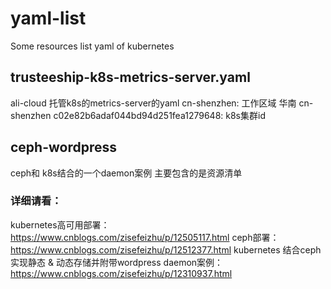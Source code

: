 # yaml-list
Some resources list yaml of kubernetes
## trusteeship-k8s-metrics-server.yaml
  ali-cloud 托管k8s的metrics-server的yaml
  cn-shenzhen: 工作区域  华南 cn-shenzhen
  c02e82b6adaf044bd94d251fea1279648: k8s集群id
## ceph-wordpress 
   ceph和 k8s结合的一个daemon案例
   主要包含的是资源清单
### 详细请看：
   kubernetes高可用部署：https://www.cnblogs.com/zisefeizhu/p/12505117.html
   ceph部署：https://www.cnblogs.com/zisefeizhu/p/12512377.html
   kubernetes 结合ceph 实现静态 & 动态存储并附带wordpress daemon案例：https://www.cnblogs.com/zisefeizhu/p/12310937.html
